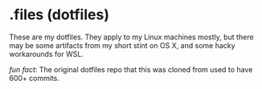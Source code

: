 # .files (dotfiles)

These are my dotfiles. They apply to my Linux machines mostly, but there may be
some artifacts from my short stint on OS X, and some hacky workarounds for WSL.

_fun fact_: The original dotfiles repo that this was cloned from used to have 
600+ commits.
